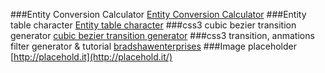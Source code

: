 
###Entity Conversion Calculator
[Entity Conversion Calculator](https://www.evotech.net/articles/testjsentities.html)
###Entity table character
[Entity table character](http://dev.w3.org/html5/html-author/charref)
###css3 cubic bezier transition generator
[cubic bezier transition generator](http://cubic-bezier.com/#.17,.67,.83,.67)
###css3 transition, anmations filter generator & tutorial
[bradshawenterprises](http://css3.bradshawenterprises.com/)
###Image placeholder 
[http://placehold.it](http://placehold.it/)
